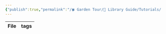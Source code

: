 ```yaml
---
{"publish":true,"permalink":"/🍀 Garden Tour/🧰 Library Guide/Tutorials/Index of this library's ACCESS folder index.md","title":"Index of this library's ACCESS folder index","created":"2022-06-23","modified":"2023-03-14","published":"2025-07-09T09:43:11.958+08:00","tags":["dataview"],"cssclasses":""}
---
```


| File | tags |
| ---- | ---- |
 